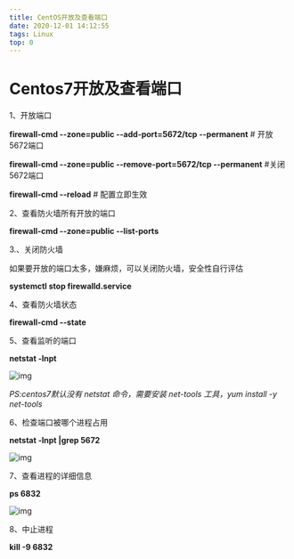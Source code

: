 ```yaml
---
title: CentOS开放及查看端口
date: 2020-12-01 14:12:55
tags: Linux
top: 0
---
```


# Centos7开放及查看端口

1、开放端口

**firewall-cmd --zone=public --add-port=5672/tcp --permanent**  # 开放5672端口

**firewall-cmd --zone=public --remove-port=5672/tcp --permanent** #关闭5672端口

**firewall-cmd --reload**  # 配置立即生效

 <!-- more -->

2、查看防火墙所有开放的端口

**firewall-cmd --zone=public --list-ports**

 

3.、关闭防火墙

如果要开放的端口太多，嫌麻烦，可以关闭防火墙，安全性自行评估

**systemctl stop firewalld.service**

 

4、查看防火墙状态

 **firewall-cmd --state**

 

5、查看监听的端口

**netstat -lnpt**

![img](https://img2018.cnblogs.com/blog/1336432/201903/1336432-20190302110949754-1765820036.png)

*PS:centos7默认没有 netstat 命令，需要安装 net-tools 工具，yum install -y net-tools*

 

 

6、检查端口被哪个进程占用

**netstat -lnpt |grep 5672**

![img](https://img2018.cnblogs.com/blog/1336432/201903/1336432-20190302104128381-1210567174.png)

 

7、查看进程的详细信息

**ps 6832**

![img](https://img2018.cnblogs.com/blog/1336432/201903/1336432-20190302104342651-779103690.png)

 

8、中止进程

**kill -9 6832**